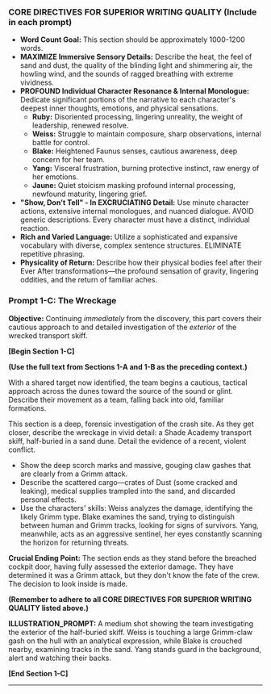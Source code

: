 ### **CORE DIRECTIVES FOR SUPERIOR WRITING QUALITY (Include in each prompt)**

* **Word Count Goal:** This section should be approximately 1000-1200 words.
* **MAXIMIZE Immersive Sensory Details:** Describe the heat, the feel of sand and dust, the quality of the blinding light and shimmering air, the howling wind, and the sounds of ragged breathing with extreme vividness.
* **PROFOUND Individual Character Resonance & Internal Monologue:** Dedicate significant portions of the narrative to each character's deepest inner thoughts, emotions, and physical sensations.
  * **Ruby:** Disoriented processing, lingering unreality, the weight of leadership, renewed resolve.
  * **Weiss:** Struggle to maintain composure, sharp observations, internal battle for control.
  * **Blake:** Heightened Faunus senses, cautious awareness, deep concern for her team.
  * **Yang:** Visceral frustration, burning protective instinct, raw energy of her emotions.
  * **Jaune:** Quiet stoicism masking profound internal processing, newfound maturity, lingering grief.
* **"Show, Don't Tell" - In EXCRUCIATING Detail:** Use minute character actions, extensive internal monologues, and nuanced dialogue. AVOID generic descriptions. Every character must have a distinct, individual reaction.
* **Rich and Varied Language:** Utilize a sophisticated and expansive vocabulary with diverse, complex sentence structures. ELIMINATE repetitive phrasing.
* **Physicality of Return:** Describe how their physical bodies feel after their Ever After transformations—the profound sensation of gravity, lingering oddities, and the return of familiar aches.

### **Prompt 1-C: The Wreckage**

**Objective:** Continuing *immediately* from the discovery, this part covers their cautious approach to and detailed investigation of the *exterior* of the wrecked transport skiff.

**[Begin Section 1-C]**

**(Use the full text from Sections 1-A and 1-B as the preceding context.)**

With a shared target now identified, the team begins a cautious, tactical approach across the dunes toward the source of the sound or glint. Describe their movement as a team, falling back into old, familiar formations.

This section is a deep, forensic investigation of the crash site. As they get closer, describe the wreckage in vivid detail: a Shade Academy transport skiff, half-buried in a sand dune. Detail the evidence of a recent, violent conflict.

* Show the deep scorch marks and massive, gouging claw gashes that are clearly from a Grimm attack.
* Describe the scattered cargo—crates of Dust (some cracked and leaking), medical supplies trampled into the sand, and discarded personal effects.
* Use the characters' skills: Weiss analyzes the damage, identifying the likely Grimm type. Blake examines the sand, trying to distinguish between human and Grimm tracks, looking for signs of survivors. Yang, meanwhile, acts as an aggressive sentinel, her eyes constantly scanning the horizon for returning threats.

**Crucial Ending Point:** The section ends as they stand before the breached cockpit door, having fully assessed the exterior damage. They have determined it was a Grimm attack, but they don't know the fate of the crew. The decision to look inside is made.

**(Remember to adhere to all CORE DIRECTIVES FOR SUPERIOR WRITING QUALITY listed above.)**

**ILLUSTRATION_PROMPT:** A medium shot showing the team investigating the exterior of the half-buried skiff. Weiss is touching a large Grimm-claw gash on the hull with an analytical expression, while Blake is crouched nearby, examining tracks in the sand. Yang stands guard in the background, alert and watching their backs.

**[End Section 1-C]**

---